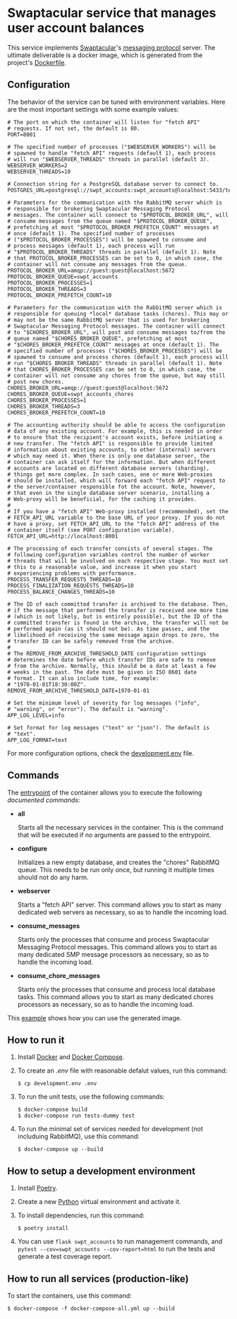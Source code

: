 Swaptacular service that manages user account balances
======================================================

This service implements
[Swaptacular](https://github.com/epandurski/swaptacular)'s [messaging
protocol](https://github.com/epandurski/swpt_accounts/blob/master/protocol.rst)
server. The ultimate deliverable is a docker image, which is generated
from the project's
[Dockerfile](https://github.com/epandurski/swpt_accounts/blob/master/Dockerfile).


Configuration
-------------

The behavior of the service can be tuned with environment variables.
Here are the most important settings with some example values:

```shell
# The port on which the container will listen for "fetch API"
# requests. If not set, the default is 80.
PORT=8001

# The specified number of processes ("$WEBSERVER_WORKERS") will be
# spawned to handle "fetch API" requests (default 1), each process
# will run "$WEBSERVER_THREADS" threads in parallel (default 3).
WEBSERVER_WORKERS=2
WEBSERVER_THREADS=10

# Connection string for a PostgreSQL database server to connect to.
POSTGRES_URL=postgresql://swpt_accounts:swpt_accounts@localhost:5433/test

# Parameters for the communication with the RabbitMQ server which is
# responsible for brokering Swaptacular Messaging Protocol
# messages. The container will connect to "$PROTOCOL_BROKER_URL", will
# consume messages from the queue named "$PROTOCOL_BROKER_QUEUE",
# prefetching at most "$PROTOCOL_BROKER_PREFETCH_COUNT" messages at
# once (default 1). The specified number of processes
# ("$PROTOCOL_BROKER_PROCESSES") will be spawned to consume and
# process messages (default 1), each process will run
# "$PROTOCOL_BROKER_THREADS" threads in parallel (default 1). Note
# that PROTOCOL_BROKER_PROCESSES can be set to 0, in which case, the
# container will not consume any messages from the queue.
PROTOCOL_BROKER_URL=amqp://guest:guest@localhost:5672
PROTOCOL_BROKER_QUEUE=swpt_accounts
PROTOCOL_BROKER_PROCESSES=1
PROTOCOL_BROKER_THREADS=3
PROTOCOL_BROKER_PREFETCH_COUNT=10

# Parameters for the communication with the RabbitMQ server which is
# responsible for queuing *local* database tasks (chores). This may or
# may not be the same RabbitMQ server that is used for brokering
# Swaptacular Messaging Protocol messages. The container will connect
# to "$CHORES_BROKER_URL", will post and consume messages to/from the
# queue named "$CHORES_BROKER_QUEUE", prefetching at most
# "$CHORES_BROKER_PREFETCH_COUNT" messages at once (default 1). The
# specified number of processes ("$CHORES_BROKER_PROCESSES") will be
# spawned to consume and process chores (default 1), each process will
# run "$CHORES_BROKER_THREADS" threads in parallel (default 1). Note
# that CHORES_BROKER_PROCESSES can be set to 0, in which case, the
# container will not consume any chores from the queue, but may still
# post new chores.
CHORES_BROKER_URL=amqp://guest:guest@localhost:5672
CHORES_BROKER_QUEUE=swpt_accounts_chores
CHORES_BROKER_PROCESSES=1
CHORES_BROKER_THREADS=3
CHORES_BROKER_PREFETCH_COUNT=10

# The accounting authority should be able to access the configuration
# data of any existing account. For example, this is needed in order
# to ensure that the recipient's account exists, before initiating a
# new transfer. The "fetch API" is responsible to provide limited
# information about existing accounts, to other (internal) servers
# which may need it. When there is only one database server, the
# container can ask itself for the information. But when different
# accounts are located on different database servers (sharding),
# things get more complex. In such cases, one or more Web-proxies
# should be installed, which will forward each "fetch API" request to
# the server/container responsible fot the account. Note, however,
# that even in the single database server scenario, installing a
# Web-proxy will be beneficial, for the caching it provides.
#
# If you have a "fetch API" Web-proxy installed (recommended), set the
# FETCH_API_URL variable to the base URL of your proxy. If you do not
# have a proxy, set FETCH_API_URL to the "fetch API" address of the
# container itself (see PORT configuration variable).
FETCH_API_URL=http://localhost:8001

# The processing of each transfer consists of several stages. The
# following configuration variables control the number of worker
# threads that will be involved on each respective stage. You must set
# this to a reasonable value, and increase it when you start
# experiencing problems with performance.
PROCESS_TRANSFER_REQUESTS_THREADS=10
PROCESS_FINALIZATION_REQUESTS_THREADS=10
PROCESS_BALANCE_CHANGES_THREADS=10

# The ID of each committed transfer is archived to the database. Then,
# if the message that performed the transfer is received one more time
# (which is not likely, but is entirely possible), but the ID of the
# committed transfer is found in the archive, the transfer will not be
# performed again (as it should not be). As time passes, and the
# likelihood of receiving the same message again drops to zero, the
# transfer ID can be safely removed from the archive.
#
# The REMOVE_FROM_ARCHIVE_THRESHOLD_DATE configuration settings
# determines the date before which transfer IDs are safe to remove
# from the archive. Normally, this should be a date at least a few
# weeks in the past. The date must be given in ISO 8601 date
# format. It can also include time, for example:
# "1970-01-01T18:30:00Z".
REMOVE_FROM_ARCHIVE_THRESHOLD_DATE=1970-01-01

# Set the minimum level of severity for log messages ("info",
# "warning", or "error"). The default is "warning".
APP_LOG_LEVEL=info

# Set format for log messages ("text" or "json"). The default is
# "text".
APP_LOG_FORMAT=text
```

For more configuration options, check the
[development.env](https://github.com/epandurski/swpt_accounts/blob/master/development.env)
file.


Commands
--------

The
[entrypoint](https://github.com/epandurski/swpt_accounts/blob/master/docker/entrypoint.sh)
of the container allows you to execute the following *documented
commands*:

* **all**

  Starts all the necessary services in the container. This is the
  command that will be executed if no arguments are passed to the
  entrypoint.

* **configure**

  Initializes a new empty database, and creates the "chores" RabbitMQ
  queue. This needs to be run only once, but running it multiple times
  should not do any harm.

* **webserver**

  Starts a "fetch API" server. This command allows you to start as
  many dedicated web servers as necessary, so as to handle the
  incoming load.

* **consume_messages**

  Starts only the processes that consume and process Swaptacular
  Messaging Protocol messages. This command allows you to start as
  many dedicated SMP message processors as necessary, so as to handle
  the incoming load.

* **consume_chore_messages**

  Starts only the processes that consume and process local database
  tasks. This command allows you to start as many dedicated chores
  processors as necessary, so as to handle the incoming load.


This
[example](https://github.com/epandurski/swpt_accounts/blob/master/docker-compose-all.yml)
shows how you can use the generated image.


How to run it
-------------

1.  Install [Docker](https://docs.docker.com/) and [Docker
    Compose](https://docs.docker.com/compose/).

2.  To create an *.env* file with reasonable defalut values, run this
    command:

        $ cp development.env .env

3.  To run the unit tests, use the following commands:

        $ docker-compose build
        $ docker-compose run tests-dummy test

4.  To run the minimal set of services needed for development (not
    includuing RabbitMQ), use this command:

        $ docker-compose up --build


How to setup a development environment
--------------------------------------

1.  Install [Poetry](https://poetry.eustace.io/docs/).

2.  Create a new [Python](https://docs.python.org/) virtual
    environment and activate it.

3.  To install dependencies, run this command:

        $ poetry install


4.  You can use `flask swpt_accounts` to run management commands, and
    `pytest --cov=swpt_accounts --cov-report=html` to run the tests
    and generate a test coverage report.


How to run all services (production-like)
-----------------------------------------

To start the containers, use this command:

    $ docker-compose -f docker-compose-all.yml up --build
